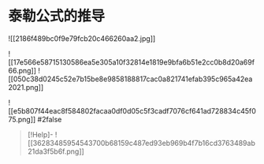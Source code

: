 # 泰勒公式的推导
![[2186f489bc0f9e79fcb20c466260aa2.jpg]]

![[17e566e58715130586ea5e305a10f32814e1819e9bfa6b51e2cc0b8d20a69f66.png]]
![[050c38d0245c52e7b15be8e9858188817cac0a821741efab395c965a42ea2021.png]]

![[e5b807f44eac8f584802facaa0df0d05c5f3cadf7076cf641ad728834c45f075.png]]
#2false 
>[!Help]-
>![[36283485954543700b68159c487ed93eb969b4f7b16cd3763489ab21da3f5b6f.png]]

